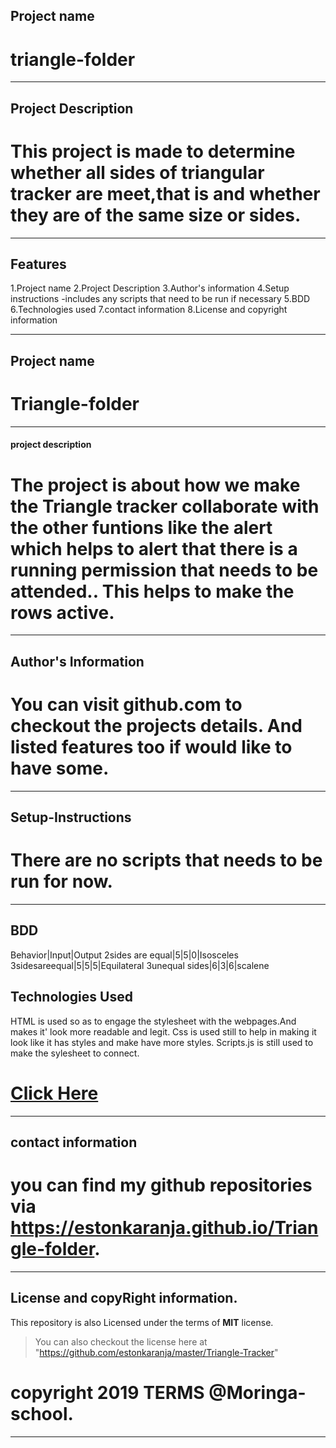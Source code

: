 ## Project name

triangle-folder
=============

---

## Project Description

This project is made to determine whether all sides of triangular tracker are meet,that is
and whether they are of the same size or sides.
==================================================================

---

## Features

1.Project name
2.Project Description
3.Author's information
4.Setup instructions -includes any scripts that need to be run if necessary
5.BDD
6.Technologies used
7.contact information
8.License and copyright information

---

## Project name

Triangle-folder
=================

---

#### project description

The project is about how we make the Triangle tracker collaborate with the other funtions
like the alert which helps to alert that there is a running permission that needs to be attended..
This helps to make the rows active.
==================================================================================================

---

## Author's Information

You can visit github.com to checkout the projects details.
And listed features too if would like to have some.
===================================================

---

## Setup-Instructions

There are no scripts that needs to be run for now.
==================================================== 

---


## BDD

Behavior|Input|Output 
2sides are equal|5|5|0|Isosceles
3sidesareequal|5|5|5|Equilateral
3unequal sides|6|3|6|scalene

## Technologies Used

HTML is used so as to engage the stylesheet with the webpages.And makes it' look more readable and legit.
Css is used still to help in making it look like it has styles and make have more styles.
Scripts.js is still used to make the sylesheet to connect.

<a href="https://estonkaranja.github.io/Triangle-folder/">Click Here</a>
========================================================================

---

## contact information

you can find my github repositories via https://estonkaranja.github.io/Triangle-folder.
======================================================================================

---

## License and copyRight information.

This repository is also Licensed under the terms of  **MIT** license.
>You can also checkout the license here at "https://github.com/estonkaranja/master/Triangle-Tracker"

copyright 2019 TERMS @Moringa-school.
===========================================================
---
